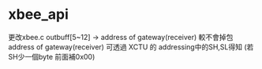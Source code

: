 # xbee_api
更改xbee.c outbuff[5~12] -> address of gateway(receiver) 較不會掉包
address of gateway(receiver) 可透過 XCTU 的 addressing中的SH,SL得知 (若SH少一個byte 前面補0x00)
